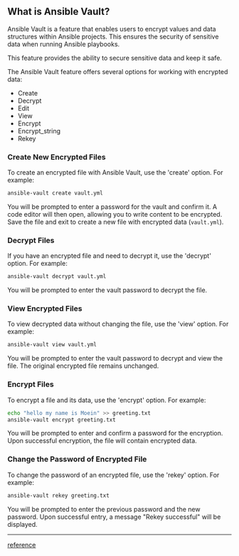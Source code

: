 ## What is Ansible Vault?

Ansible Vault is a feature that enables users to encrypt values and data structures within Ansible projects. This ensures the security of sensitive data when running Ansible playbooks.

This feature provides the ability to secure sensitive data and keep it safe.

The Ansible Vault feature offers several options for working with encrypted data:

- Create
- Decrypt
- Edit
- View
- Encrypt
- Encrypt_string
- Rekey

### Create New Encrypted Files
To create an encrypted file with Ansible Vault, use the 'create' option. For example:

```bash
ansible-vault create vault.yml
```

You will be prompted to enter a password for the vault and confirm it. A code editor will then open, allowing you to write content to be encrypted. Save the file and exit to create a new file with encrypted data (`vault.yml`).

### Decrypt Files
If you have an encrypted file and need to decrypt it, use the 'decrypt' option. For example:

```bash
ansible-vault decrypt vault.yml
```

You will be prompted to enter the vault password to decrypt the file.

### View Encrypted Files
To view decrypted data without changing the file, use the 'view' option. For example:

```bash
ansible-vault view vault.yml
```

You will be prompted to enter the vault password to decrypt and view the file. The original encrypted file remains unchanged.

### Encrypt Files
To encrypt a file and its data, use the 'encrypt' option. For example:

```bash
echo "hello my name is Moein" >> greeting.txt
ansible-vault encrypt greeting.txt
```

You will be prompted to enter and confirm a password for the encryption. Upon successful encryption, the file will contain encrypted data.

### Change the Password of Encrypted File
To change the password of an encrypted file, use the 'rekey' option. For example:

```bash
ansible-vault rekey greeting.txt
```

You will be prompted to enter the previous password and the new password. Upon successful entry, a message "Rekey successful" will be displayed.

----

[reference](https://www.digitalocean.com/community/tutorials/how-to-use-vault-to-protect-sensitive-ansible-data)